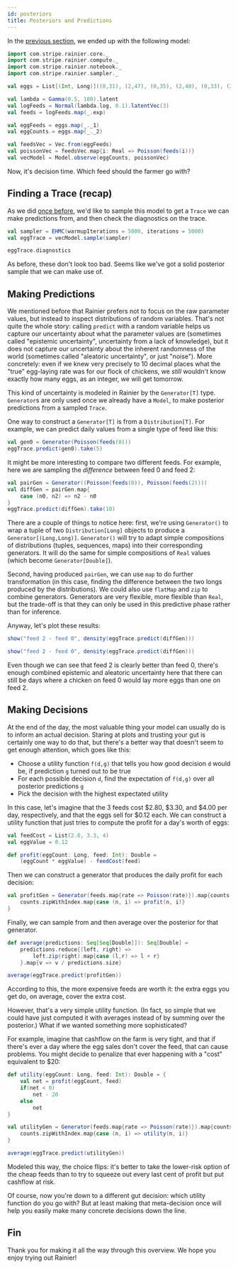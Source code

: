 ```yaml
---
id: posteriors
title: Posteriors and Predictions
---
```


In the [previous section](vectors.md), we ended up with the following model:

```scala mdoc:silent
import com.stripe.rainier.core._
import com.stripe.rainier.compute._
import com.stripe.rainier.notebook._
import com.stripe.rainier.sampler._

val eggs = List[(Int, Long)]((0,31), (2,47), (0,35), (2,40), (0,33), (2,44), (0,30), (2,46), (0,33), (0,30), (2,36), (2,54), (1,45), (1,39), (2,62), (2,54), (1,30), (2,40), (2,48), (1,33), (0,40), (2,38), (0,31), (2,46), (1,41), (1,42), (0,39), (1,29), (0,28), (1,36), (2,46), (2,33), (2,41), (2,48), (1,32), (0,24), (1,34), (2,48), (1,52), (1,37), (0,28), (0,37), (2,51), (2,44), (1,40), (0,41), (0,36), (1,44), (0,32), (0,31), (0,31), (0,32), (0,33), (1,27), (0,40), (2,45), (2,40), (1,46), (0,35), (2,46), (0,34), (1,41), (0,38), (0,34), (2,46), (1,44), (2,49), (2,39), (1,41), (2,37), (1,29), (0,29), (2,41), (2,46), (1,42), (1,34), (1,32), (1,35), (0,32), (1,40), (1,37), (1,38), (1,42), (1,38), (1,36), (0,38), (0,41), (1,51), (1,40))

val lambda = Gamma(0.5, 100).latent
val logFeeds = Normal(lambda.log, 0.1).latentVec(3)
val feeds = logFeeds.map(_.exp)

val eggFeeds = eggs.map(_._1)
val eggCounts = eggs.map(_._2)

val feedsVec = Vec.from(eggFeeds)
val poissonVec = feedsVec.map{i: Real => Poisson(feeds(i))}
val vecModel = Model.observe(eggCounts, poissonVec)
```

Now, it's decision time. Which feed should the farmer go with?

## Finding a Trace (recap)

As we did [once before](likelihoods.md), we'd like to sample this model to get a `Trace` we can make predictions from, and then check the diagnostics on the trace.

```scala mdoc:pprint
val sampler = EHMC(warmupIterations = 5000, iterations = 5000)
val eggTrace = vecModel.sample(sampler)
```

```scala mdoc:pprint
eggTrace.diagnostics
```

As before, these don't look too bad. Seems like we've got a solid posterior sample that we can make use of.

## Making Predictions

We mentioned before that Rainier prefers not to focus on the raw parameter values, but instead to inspect distributions of random variables. That's not quite the whole story: calling `predict` with a random variable helps us capture our uncertainty about what the parameter values are (sometimes called "epistemic uncertainty", uncertainty from a lack of knowledge), but it does not capture our uncertainty about the inherent randomness of the world (sometimes called "aleatoric uncertainty", or just "noise"). More concretely: even if we knew very precisely to 10 decimal places what the "true" egg-laying rate was for our flock of chickens, we *still* wouldn't know exactly how many eggs, as an integer, we will get tomorrow.

This kind of uncertainty is modeled in Rainier by the `Generator[T]` type. `Generator`s are only used once we already have a `Model`, to make posterior predictions from a sampled `Trace`.

One way to construct a `Generator[T]` is from a `Distribution[T]`. For example, we can predict daily values from a single type of feed like this:

```scala mdoc:pprint
val gen0 = Generator(Poisson(feeds(0)))
eggTrace.predict(gen0).take(5)
```

It might be more interesting to compare two different feeds. For example, here we are sampling the _difference_ between feed 0 and feed 2:

```scala mdoc:pprint
val pairGen = Generator((Poisson(feeds(0)), Poisson(feeds(2))))
val diffGen = pairGen.map{
    case (n0, n2) => n2 - n0
}
eggTrace.predict(diffGen).take(10)
```

There are a couple of things to notice here: first, we're using `Generator()` to wrap a tuple of two `Distribution[Long]` objects to produce a `Generator[(Long,Long)]`. `Generator()` will try to adapt simple compositions of distributions (tuples, sequences, maps) into their corresponding generators. It will do the same for simple compositions of `Real` values (which become `Generator[Double]`).

Second, having produced `pairGen`, we can use `map` to do further transformation (in this case, finding the difference between the two longs produced by the distributions). We could also use `flatMap` and `zip` to combine generators. Generators are very flexible, more flexible than `Real`, but the trade-off is that they can only be used in this predictive phase rather than for inference.

Anyway, let's plot these results:

```scala
show("feed 2 - feed 0", density(eggTrace.predict(diffGen)))
```

```scala mdoc:image:assets/diff.png
show("feed 2 - feed 0", density(eggTrace.predict(diffGen)))
```

Even though we can see that feed 2 is clearly better than feed 0, there's enough combined epistemic and aleatoric uncertainty here that there can still be days where a chicken on feed 0 would lay more eggs than one on feed 2.

## Making Decisions

At the end of the day, the most valuable thing your model can usually do is to inform an actual decision. Staring at plots and trusting your gut is certainly one way to do that, but there's a better way that doesn't seem to get enough attention, which goes like this:

* Choose a utility function `f(d,g)` that tells you how good decision `d` would be, if prediction `g` turned out to be true
* For each possible decision `d`, find the expectation of `f(d,g)` over all posterior predictions `g`
* Pick the decision with the highest expectated utility

In this case, let's imagine that the 3 feeds cost $2.80, $3.30, and $4.00 per day, respectively, and that the eggs sell for $0.12 each. We can construct a utility function that just tries to compute the profit for a day's worth of eggs:

```scala mdoc:silent
val feedCost = List(2.8, 3.3, 4)
val eggValue = 0.12

def profit(eggCount: Long, feed: Int): Double =
    (eggCount * eggValue) - feedCost(feed)
```

Then we can construct a generator that produces the daily profit for each decision:

```scala mdoc:pprint
val profitGen = Generator(feeds.map{rate => Poisson(rate)}).map{counts =>
    counts.zipWithIndex.map{case (n, i) => profit(n, i)}
}
```

Finally, we can sample from and then average over the posterior for that generator.

```scala mdoc:pprint
def average(predictions: Seq[Seq[Double]]): Seq[Double] =
    predictions.reduce{(left, right) => 
        left.zip(right).map{case (l,r) => l + r}
    }.map{v => v / predictions.size}

average(eggTrace.predict(profitGen))
```

According to this, the more expensive feeds are worth it: the extra eggs you get do, on average, cover the extra cost.

However, that's a very simple utility function. (In fact, so simple that we could have just computed it with averages instead of by summing over the posterior.) What if we wanted something more sophisticated?

For example, imagine that cashflow on the farm is very tight, and that if there's ever a day where the egg sales don't cover the feed, that can cause problems. You might decide to penalize that ever happening with a "cost" equivalent to $20:

```scala mdoc:pprint
def utility(eggCount: Long, feed: Int): Double = {
    val net = profit(eggCount, feed)
    if(net < 0)
        net - 20
    else
        net
}

val utilityGen = Generator(feeds.map{rate => Poisson(rate)}).map{counts =>
    counts.zipWithIndex.map{case (n, i) => utility(n, i)}
}

average(eggTrace.predict(utilityGen))
```

Modeled this way, the choice flips: it's better to take the lower-risk option of the cheap feeds than to try to squeeze out every last cent of profit but put cashflow at risk.

Of course, now you're down to a different gut decision: which utility function do you go with? But at least making that meta-decision once will help you easily make many concrete decisions down the line.

## Fin

Thank you for making it all the way through this overview. We hope you enjoy trying out Rainier!